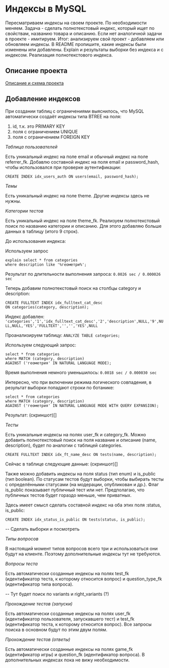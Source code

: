# Индексы в MySQL

Пересматриваем индексы на своем проекте. По необходимости меняем.
Задача - сделать полнотекстовый индекс, который ищет по свойствам, названию товара и описанию. 
Если нет аналогичной задачи в проекте - имитируем.
Итог: анализируем свой проект - добавляем или обновляем индексы.
В README пропишите, какие индексы были изменены или добавлены.
Explain и результаты выборки без индекса и с индексом.
Реализация полнотекстового индекса.

## Описание проекта

[Описание и схема проекта](22_task_new.md)

## Добавление индексов

При создании таблиц с ограничениями выяснилось, что MySQL автоматически создаёт индексы типа BTREE на поля:
1. id, т.к. это PRIMARY KEY
1. поля с ограничением UNIQUE
1. поля с ограничением FOREIGN KEY

*Таблица пользователей*

Есть уникальный индекс на поле email и обычный индекс на поле referrer_fk.
Добавлю составной индекс на поля email и password_hash, чтобы использовался при проверке аутентификации:

`CREATE INDEX idx_users_auth ON users(email, password_hash);`

*Темы*

Есть уникальный индекс на поле theme.
Другие индексы здесь не нужны.

*Категории тестов*

Есть уникальный индекс на поле theme_fk.
Реализуем полнотекстовый поиск по названию категории и описанию.
Для этого добавляю больше данных в таблицу (итого 9 строк).

До использования индекса:

Используем запрос
```
explain select * from categories
where description like '%геометри%';
```

Результат по длительности выполнения запроса:
`0.0026 sec / 0.000026 sec`

Теперь добавим полнотекстовый поиск на столбцы category и description:
```
CREATE FULLTEXT INDEX idx_fulltext_cat_desc 
ON categories(category, description);
```

Индекс добавлен:
`'categories','1','idx_fulltext_cat_desc','2','description',NULL,'9',NULL,NULL,'YES','FULLTEXT','','','YES',NULL`

Проанализируем таблицу:
`ANALYZE TABLE categories;`

Используем следующий запрос:
```
select * from categories
where MATCH (category, description) 
AGAINST ('геометрия' IN NATURAL LANGUAGE MODE);
```

Время выполнения немного уменьшилось:
`0.0018 sec / 0.000030 sec`

Интересно, что при включении режима логического совпадения, в результат выборки попадают строки по ботанике:
```
select * from categories
where MATCH (category, description) 
AGAINST ('геометрия' IN NATURAL LANGUAGE MODE WITH QUERY EXPANSION);
```

Результат:
(скриншот)[]

*Тесты*

Есть уникальные индексы на полях user_fk и category_fk.
Можно добавить полнотекстовый поиск на поля название и описание (name, description), будет по аналогии с таблицей categories.

`CREATE FULLTEXT INDEX idx_ft_name_desc ON tests(name, description);`

Сейчас в таблице следующие данные:
(скриншот)[]

Также можно добавить индексы на поля status (тип enum) и is_public (тип boolean).
По статусам тестов будут выборки, чтобы выбирать тесты с определёнными статусами (на модерации, опубликован и др.).
Флаг is_public показывает публичный тест или нет. Предполагаю, что публичных тестов будет гораздо меньше, чем приватных.

Здесь имеет смысл сделать составной индекс на оба этих поля :status, is_public:

`CREATE INDEX idx_status_is_public ON tests(status, is_public);` 

-- Сделать выборки и посмотреть


*Типы вопросов*

В настоящий момент типов вопросов всего три и использоваться они будут на клиенте. Поэтому дополнительные индексы тут не требуются.

*Вопросы теста*

Есть автоматически созданные индексы на полях test_fk (идентификатор теста, к которому относится вопрос) и question_type_fk (идентификатор типа вопроса).

-- Тут будет поиск по variants и right_variants (?)

*Прохождение тестов (запуски)*

Есть автоматически созданные индексы на полях user_fk (идентификатор пользователя, запускавшего тест) и test_fk (идентификатор теста, к которому относится вопрос). Все запросы поиска в основном будут по этим двум полям.

*Прохождение тестов (ответы)*

Есть автоматически созданные индексы на полях game_fk (идентификатор игры) и question_fk (идентификатор вопроса).
В дополнительных индексах пока не вижу необходимости.
